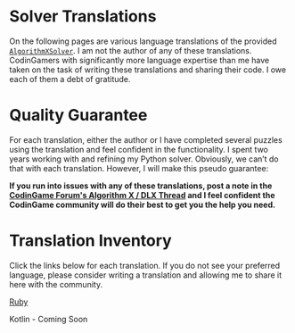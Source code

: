 # Solver Translations

On the following pages are various language translations of the provided [`AlgorithmXSolver`](the-algorithmxsolver). I am not the author of any of these translations. CodinGamers with significantly more language expertise than me have taken on the task of writing these translations and sharing their code. I owe each of them a debt of gratitude.

# Quality Guarantee

For each translation, either the author or I have completed several puzzles using the translation and feel confident in the functionality. I spent two years working with and refining my Python solver. Obviously, we can’t do that with each translation. However, I will make this pseudo guarantee:

__If you run into issues with any of these translations, post a note in the [CodinGame Forum's Algorithm X / DLX Thread](https://www.codingame.com/forum/t/puzzles-solvable-by-algorithm-x-dancing-links/196871/14) and I feel confident the CodinGame community will do their best to get you the help you need.__

# Translation Inventory

Click the links below for each translation. If you do not see your preferred language, please consider writing a translation and allowing me to share it here with the community.

[Ruby](ruby)

Kotlin - Coming Soon
